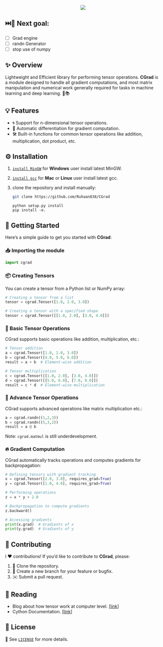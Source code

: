 <p align="center">
    <image src = "images/logo.png" />
</p>
        
## ⏭️🥅 Next goal:
- [ ] Grad engine
- [ ] randn Generator
- [ ] stop use of numpy
        
## ✨ Overview

Lightweight and Efficient library for performing tensor operations. **CGrad** is a module designed to handle all gradient computations, and most matrix manipulation and numerical work generally required for tasks in machine learning and deep learning. 🤖📚

## 💡 Features

- 🌀 Support for n-dimensional tensor operations.
- 🤖 Automatic differentiation for gradient computation.
- 🛠️ Built-in functions for common tensor operations like addition, multiplication, dot product, etc.

## ⚙️ Installation

1. [`install MinGW`](https://gcc.gnu.org/install/binaries.html) for **Windows** user install latest MinGW.
2. [`install gcc`](https://formulae.brew.sh/formula/gcc) for **Mac** or **Linux** user install latest gcc.

3. clone the repository and install manually:

    ```bash
    git clone https://github.com/Ruhaan838/CGrad
    ```
    ``` 
    python setup.py install
    pip install -e.
    ``` 

## 🚀 Getting Started

Here’s a simple guide to get you started with **CGrad**:

### 📥 Importing the module

```python
import cgrad
```

### 📦 Creating Tensors

You can create a tensor from a Python list or NumPy array:

```python
# Creating a tensor from a list
tensor = cgrad.Tensor([1.0, 2.0, 3.0])

# Creating a tensor with a specified shape
tensor = cgrad.Tensor([[1.0, 2.0], [3.0, 4.0]])
```

### 🔄 Basic Tensor Operations

CGrad supports basic operations like addition, multiplication, etc.:

```python
# Tensor addition 
a = cgrad.Tensor([1.0, 2.0, 3.0])
b = cgrad.Tensor([4.0, 5.0, 6.0])
result = a + b  # Element-wise addition

# Tensor multiplication 
c = cgrad.Tensor([[1.0, 2.0], [3.0, 4.0]])
d = cgrad.Tensor([[5.0, 6.0], [7.0, 8.0]])
result = c * d  # Element-wise multiplication
```

### 📐 Advance Tensor Operations

CGrad supports advanced operations like matrix multiplication etc.:
``` python
a = cgrad.randn((1,2,3))
b = cgrad.randn((5,3,2))
result = a @ b
```
Note: `cgrad.matmul` is still underdevelopment.

### 🔥 Gradient Computation

CGrad automatically tracks operations and computes gradients for backpropagation:

```python
# Defining tensors with gradient tracking 
x = cgrad.Tensor([2.0, 3.0], requires_grad=True)
y = cgrad.Tensor([1.0, 4.0], requires_grad=True)

# Performing operations 
z = x * y + 2.0

# Backpropagation to compute gradients 
z.backward()

# Accessing gradients 
print(x.grad)  # Gradients of x
print(y.grad)  # Gradients of y
```

## 🤝 Contributing

I ❤️ contributions! If you’d like to contribute to **CGrad**, please:

1. 🍴 Clone the repository.
2. 🌱 Create a new branch for your feature or bugfix.
3. ✉️ Submit a pull request.

## 📖 Reading

- Blog about how tensor work at computer level.
[[link](http://blog.ezyang.com/2019/05/pytorch-internals/)]
- Cython Documentation. [[link](https://cython.readthedocs.io/en/latest/src/userguide/language_basics.html)]

## 📝 License

📜 See [`LICENSE`](LICENSE) for more details.

